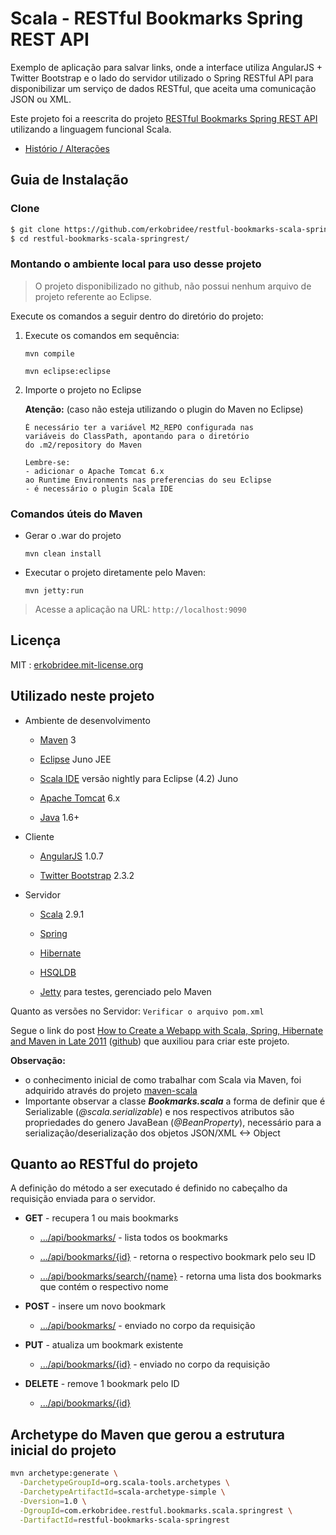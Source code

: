 # Scala - RESTful Bookmarks Spring REST API

Exemplo de aplicação para salvar links, onde a interface utiliza AngularJS + Twitter Bootstrap e o lado do servidor utilizado o Spring RESTful API para disponibilizar um serviço de dados RESTful, que aceita uma comunicação JSON ou XML. 

Este projeto foi a reescrita do projeto [RESTful Bookmarks Spring REST API](https://github.com/erkobridee/restful-bookmarks-springrest) utilizando a linguagem funcional Scala.

* [Histório / Alterações](https://github.com/erkobridee/restful-bookmarks-scala-springrest/releases)


## Guia de Instalação

### Clone

```bash
$ git clone https://github.com/erkobridee/restful-bookmarks-scala-springrest.git
$ cd restful-bookmarks-scala-springrest/
```

### Montando o ambiente local para uso desse projeto

> O projeto disponibilizado no github, não possui nenhum arquivo de projeto referente ao Eclipse.

Execute os comandos a seguir dentro do diretório do projeto:

1. Execute os comandos em sequência:
	
	`mvn compile` 
	
	`mvn eclipse:eclipse`
	
2. Importe o projeto no Eclipse

	**Atenção:** (caso não esteja utilizando o plugin do Maven no Eclipse)

	```
	É necessário ter a variável M2_REPO configurada nas 
	variáveis do ClassPath, apontando para o diretório 
	do .m2/repository do Maven
	
	Lembre-se:
	- adicionar o Apache Tomcat 6.x
	ao Runtime Environments nas preferencias do seu Eclipse
	- é necessário o plugin Scala IDE
	```

### Comandos úteis do Maven

* Gerar o .war do projeto

	`mvn clean install`

* Executar o projeto diretamente pelo Maven:

	`mvn jetty:run`

> Acesse a aplicação na URL: `http://localhost:9090`


## Licença

MIT : [erkobridee.mit-license.org](http://erkobridee.mit-license.org)


## Utilizado neste projeto

* Ambiente de desenvolvimento

	* [Maven](http://maven.apache.org/) 3

	* [Eclipse](http://eclipse.org/) Juno JEE

	* [Scala IDE](http://scala-ide.org/download/nightly.html) versão nightly para Eclipse (4.2) Juno

	* [Apache Tomcat](http://tomcat.apache.org/) 6.x

	* [Java](http://www.java.com/) 1.6+

* Cliente

	* [AngularJS](http://angularjs.org/) 1.0.7

	* [Twitter Bootstrap](http://getbootstrap.com/) 2.3.2

* Servidor

	* [Scala](http://www.scala-lang.org/) 2.9.1 

	* [Spring](http://spring.io/)

	* [Hibernate](http://www.hibernate.org/)

	* [HSQLDB](http://hsqldb.org/)

	* [Jetty](http://www.eclipse.org/jetty/) para testes, gerenciado pelo Maven


Quanto as versões no Servidor: `Verificar o arquivo pom.xml`
	
Segue o link do post [How to Create a Webapp with Scala, Spring, Hibernate and Maven in Late 2011](http://grahamhackingscala.blogspot.com.br/2011/08/scala-spring-hibernate-maven-webapp.html) ([github](https://github.com/GrahamLea/scala-spring-hibernate-maven-webapp)) que auxiliou para criar este projeto.

**Observação:** 

* o conhecimento inicial de como trabalhar com Scala via Maven, foi adquirido através do projeto [maven-scala](https://github.com/erkobridee/maven-scala)
* Importante observar a classe ***Bookmarks.scala*** a forma de definir que é Serializable (*@scala.serializable*) e nos respectivos atributos são propriedades do genero JavaBean (*@BeanProperty*), necessário para a serialização/deserialização dos objetos JSON/XML <-> Object


## Quanto ao RESTful do projeto

A definição do método a ser executado é definido no cabeçalho da requisição enviada para o servidor.

* **GET** - recupera 1 ou mais bookmarks

	* [.../api/bookmarks/]() - lista todos os bookmarks

	* [.../api/bookmarks/{id}]() - retorna o respectivo bookmark pelo seu ID

	* [.../api/bookmarks/search/{name}]() - retorna uma lista dos bookmarks que contém o respectivo nome

* **POST** - insere um novo bookmark

	* [.../api/bookmarks/]() - enviado no corpo da requisição

* **PUT** - atualiza um bookmark existente

	* [.../api/bookmarks/{id}]() - enviado no corpo da requisição

* **DELETE** - remove 1 bookmark pelo ID

	* [.../api/bookmarks/{id}]() 


## Archetype do Maven que gerou a estrutura inicial do projeto

```bash
mvn archetype:generate \
  -DarchetypeGroupId=org.scala-tools.archetypes \
  -DarchetypeArtifactId=scala-archetype-simple \
  -Dversion=1.0 \
  -DgroupId=com.erkobridee.restful.bookmarks.scala.springrest \
  -DartifactId=restful-bookmarks-scala-springrest
```

